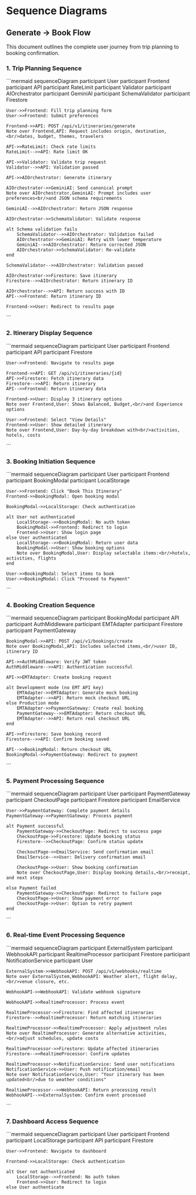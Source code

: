 # Sequence Diagrams

## Generate → Book Flow

This document outlines the complete user journey from trip planning to booking confirmation.

### 1. Trip Planning Sequence

\`\`\`mermaid
sequenceDiagram
    participant User
    participant Frontend
    participant API
    participant RateLimit
    participant Validator
    participant AIOrchestrator
    participant GeminiAI
    participant SchemaValidator
    participant Firestore
    
    User->>Frontend: Fill trip planning form
    User->>Frontend: Submit preferences
    
    Frontend->>API: POST /api/v1/itineraries/generate
    Note over Frontend,API: Request includes origin, destination,<br/>dates, budget, themes, travelers
    
    API->>RateLimit: Check rate limits
    RateLimit-->>API: Rate limit OK
    
    API->>Validator: Validate trip request
    Validator-->>API: Validation passed
    
    API->>AIOrchestrator: Generate itinerary
    
    AIOrchestrator->>GeminiAI: Send canonical prompt
    Note over AIOrchestrator,GeminiAI: Prompt includes user preferences<br/>and JSON schema requirements
    
    GeminiAI-->>AIOrchestrator: Return JSON response
    
    AIOrchestrator->>SchemaValidator: Validate response
    
    alt Schema validation fails
        SchemaValidator-->>AIOrchestrator: Validation failed
        AIOrchestrator->>GeminiAI: Retry with lower temperature
        GeminiAI-->>AIOrchestrator: Return corrected JSON
        AIOrchestrator->>SchemaValidator: Re-validate
    end
    
    SchemaValidator-->>AIOrchestrator: Validation passed
    
    AIOrchestrator->>Firestore: Save itinerary
    Firestore-->>AIOrchestrator: Return itinerary ID
    
    AIOrchestrator-->>API: Return success with ID
    API-->>Frontend: Return itinerary ID
    
    Frontend->>User: Redirect to results page
\`\`\`

### 2. Itinerary Display Sequence

\`\`\`mermaid
sequenceDiagram
    participant User
    participant Frontend
    participant API
    participant Firestore
    
    User->>Frontend: Navigate to results page
    
    Frontend->>API: GET /api/v1/itineraries/{id}
    API->>Firestore: Fetch itinerary data
    Firestore-->>API: Return itinerary
    API-->>Frontend: Return itinerary data
    
    Frontend->>User: Display 3 itinerary options
    Note over Frontend,User: Shows Balanced, Budget,<br/>and Experience options
    
    User->>Frontend: Select "View Details"
    Frontend->>User: Show detailed itinerary
    Note over Frontend,User: Day-by-day breakdown with<br/>activities, hotels, costs
\`\`\`

### 3. Booking Initiation Sequence

\`\`\`mermaid
sequenceDiagram
    participant User
    participant Frontend
    participant BookingModal
    participant LocalStorage
    
    User->>Frontend: Click "Book This Itinerary"
    Frontend->>BookingModal: Open booking modal
    
    BookingModal->>LocalStorage: Check authentication
    
    alt User not authenticated
        LocalStorage-->>BookingModal: No auth token
        BookingModal->>Frontend: Redirect to login
        Frontend->>User: Show login page
    else User authenticated
        LocalStorage-->>BookingModal: Return user data
        BookingModal->>User: Show booking options
        Note over BookingModal,User: Display selectable items:<br/>hotels, activities, flights
    end
    
    User->>BookingModal: Select items to book
    User->>BookingModal: Click "Proceed to Payment"
\`\`\`

### 4. Booking Creation Sequence

\`\`\`mermaid
sequenceDiagram
    participant BookingModal
    participant API
    participant AuthMiddleware
    participant EMTAdapter
    participant Firestore
    participant PaymentGateway
    
    BookingModal->>API: POST /api/v1/bookings/create
    Note over BookingModal,API: Includes selected items,<br/>user ID, itinerary ID
    
    API->>AuthMiddleware: Verify JWT token
    AuthMiddleware-->>API: Authentication successful
    
    API->>EMTAdapter: Create booking request
    
    alt Development mode (no EMT API key)
        EMTAdapter->>EMTAdapter: Generate mock booking
        EMTAdapter-->>API: Return mock checkout URL
    else Production mode
        EMTAdapter->>PaymentGateway: Create real booking
        PaymentGateway-->>EMTAdapter: Return checkout URL
        EMTAdapter-->>API: Return real checkout URL
    end
    
    API->>Firestore: Save booking record
    Firestore-->>API: Confirm booking saved
    
    API-->>BookingModal: Return checkout URL
    BookingModal->>PaymentGateway: Redirect to payment
\`\`\`

### 5. Payment Processing Sequence

\`\`\`mermaid
sequenceDiagram
    participant User
    participant PaymentGateway
    participant CheckoutPage
    participant Firestore
    participant EmailService
    
    User->>PaymentGateway: Complete payment details
    PaymentGateway->>PaymentGateway: Process payment
    
    alt Payment successful
        PaymentGateway->>CheckoutPage: Redirect to success page
        CheckoutPage->>Firestore: Update booking status
        Firestore-->>CheckoutPage: Confirm status update
        
        CheckoutPage->>EmailService: Send confirmation email
        EmailService-->>User: Delivery confirmation email
        
        CheckoutPage->>User: Show booking confirmation
        Note over CheckoutPage,User: Display booking details,<br/>receipt, and next steps
        
    else Payment failed
        PaymentGateway->>CheckoutPage: Redirect to failure page
        CheckoutPage->>User: Show payment error
        CheckoutPage->>User: Option to retry payment
    end
\`\`\`

### 6. Real-time Event Processing Sequence

\`\`\`mermaid
sequenceDiagram
    participant ExternalSystem
    participant WebhookAPI
    participant RealtimeProcessor
    participant Firestore
    participant NotificationService
    participant User
    
    ExternalSystem->>WebhookAPI: POST /api/v1/webhooks/realtime
    Note over ExternalSystem,WebhookAPI: Weather alert, flight delay,<br/>venue closure, etc.
    
    WebhookAPI->>WebhookAPI: Validate webhook signature
    
    WebhookAPI->>RealtimeProcessor: Process event
    
    RealtimeProcessor->>Firestore: Find affected itineraries
    Firestore-->>RealtimeProcessor: Return matching itineraries
    
    RealtimeProcessor->>RealtimeProcessor: Apply adjustment rules
    Note over RealtimeProcessor: Generate alternative activities,<br/>adjust schedules, update costs
    
    RealtimeProcessor->>Firestore: Update affected itineraries
    Firestore-->>RealtimeProcessor: Confirm updates
    
    RealtimeProcessor->>NotificationService: Send user notifications
    NotificationService->>User: Push notification/email
    Note over NotificationService,User: "Your itinerary has been updated<br/>due to weather conditions"
    
    RealtimeProcessor-->>WebhookAPI: Return processing result
    WebhookAPI-->>ExternalSystem: Confirm event processed
\`\`\`

### 7. Dashboard Access Sequence

\`\`\`mermaid
sequenceDiagram
    participant User
    participant Frontend
    participant LocalStorage
    participant API
    participant Firestore
    
    User->>Frontend: Navigate to dashboard
    
    Frontend->>LocalStorage: Check authentication
    
    alt User not authenticated
        LocalStorage-->>Frontend: No auth token
        Frontend->>User: Redirect to login
    else User authenticate
